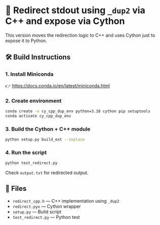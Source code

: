# 🔁 Redirect stdout using `_dup2` via C++ and expose via Cython

This version moves the redirection logic to C++ and uses Cython just to expose it to Python.

## 🛠 Build Instructions

### 1. Install Miniconda
👉 https://docs.conda.io/en/latest/miniconda.html

### 2. Create environment

```bash
conda create -n cy_cpp_dup_env python=3.10 cython pip setuptools
conda activate cy_cpp_dup_env
```

### 3. Build the Cython + C++ module

```bash
python setup.py build_ext --inplace
```

### 4. Run the script

```bash
python test_redirect.py
```

Check `output.txt` for redirected output.

## 📄 Files

- `redirect_cpp.h` — C++ implementation using `_dup2`
- `redirect.pyx` — Cython wrapper
- `setup.py` — Build script
- `test_redirect.py` — Python test
